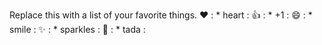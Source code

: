 Replace this with a list of your favorite things.
❤️ : * heart  :
👍  : * +1 :
😄 : * smile :
✨  : * sparkles :
🎉  : * tada :
